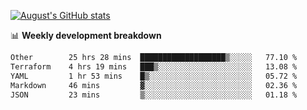 
[![August's GitHub stats](https://github-readme-stats.vercel.app/api?username=zou-weidong&show_icons=true&theme=radical)](https://github.com/zou-weidong)


📊 **Weekly development breakdown**
<!--START_SECTION:waka-->

```txt
Other        25 hrs 28 mins  ███████████████████▒░░░░░   77.10 %
Terraform    4 hrs 19 mins   ███▒░░░░░░░░░░░░░░░░░░░░░   13.08 %
YAML         1 hr 53 mins    █▒░░░░░░░░░░░░░░░░░░░░░░░   05.72 %
Markdown     46 mins         ▓░░░░░░░░░░░░░░░░░░░░░░░░   02.36 %
JSON         23 mins         ▒░░░░░░░░░░░░░░░░░░░░░░░░   01.18 %
```

<!--END_SECTION:waka-->
